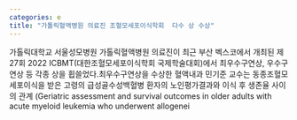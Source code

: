 ```yaml
---
categories: e
title: "가톨릭혈액병원 의료진 조혈모세포이식학회  다수 상 수상"
---
```

가톨릭대학교 서울성모병원 가톨릭혈액병원 의료진이 최근 부산 벡스코에서 개최된 제 27회 2022 ICBMT(대한조혈모세포이식학회 국제학술대회)에서 최우수구연상, 우수구연상 등 각종 상을 휩쓸었다.최우수구연상을 수상한 혈액내과 민기준 교수는 동종조혈모세포이식을 받은 고령의 급성골수성백혈병 환자의 노인평가결과와 이식 후 생존율 사이의 관계 (Geriatric assessment and survival outcomes in older adults with acute myeloid leukemia who underwent allogenei
